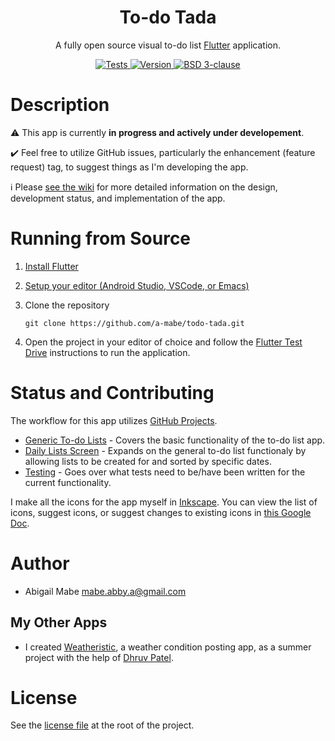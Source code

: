 <h1 align="center">To-do Tada</h1>

<p align="center">
  A fully open source visual to-do list <a href="https://flutter.dev/">Flutter</a> application.
</p>

<p align="center">
  <a href="https://github.com/amabe/todo-tada/actions/workflows/tests.yml">
    <img alt="Tests" src="https://img.shields.io/github/workflow/status/a-mabe/todo-tada/Flutter_Tests?label=tests&logo=github&color=brightgreen&style=flat-square">
  </a>
  <a href="https://github.com/a-mabe/todo-tada/wiki/v-1.0.0-b0">
    <img alt="Version" src="https://img.shields.io/badge/version-dev-orange?style=flat-square">
  </a>
  <a href="https://opensource.org/licenses/BSD-3-Clause">
    <img alt="BSD 3-clause" src="https://img.shields.io/github/license/a-mabe/todo-tada?color=blue&style=flat-square">
  </a>
</p>

# Description

⚠️ This app is currently **in progress and actively under developement**. 

✔️ Feel free to utilize GitHub issues, particularly the enhancement (feature request) tag, to suggest things as I'm developing the app.

ℹ️ Please [see the wiki](https://github.com/a-mabe/todo-tada/wiki) for more detailed information on the design, development status, and implementation of the app.

# Running from Source

1. [Install Flutter](https://flutter.dev/docs/get-started/install)
    
2. [Setup your editor (Android Studio, VSCode, or Emacs)](https://flutter.dev/docs/get-started/editor?tab=androidstudio)

3. Clone the repository

    ```
    git clone https://github.com/a-mabe/todo-tada.git
    ```

4. Open the project in your editor of choice and follow the [Flutter Test Drive](https://flutter.dev/docs/get-started/test-drive?tab=androidstudio) instructions to run the application.

# Status and Contributing

The workflow for this app utilizes [GitHub Projects](https://github.com/a-mabe/todo-tada/projects).

* [Generic To-do Lists](https://github.com/a-mabe/todo-tada/projects/2) - Covers the basic functionality of the to-do list app.
* [Daily Lists Screen](https://github.com/a-mabe/todo-tada/projects/1) - Expands on the general to-do list functionaly by allowing lists to be created for and sorted by specific dates.
* [Testing](https://github.com/a-mabe/todo-tada/projects/3) - Goes over what tests need to be/have been written for the current functionality.

I make all the icons for the app myself in [Inkscape](https://inkscape.org/). You can view the list of icons, suggest icons, or suggest changes to existing icons in [this Google Doc](https://docs.google.com/document/d/1pbwKDSxXyNEMPFTxxMaQqzwsmXEjMaDuyFj48iWG1UY/edit?usp=sharing).

# Author

* Abigail Mabe [mabe.abby.a@gmail.com](mailto:mabe.abby.a@gmail.com)

## My Other Apps

  * I created [Weatheristic](https://weatheristic.app/), a weather condition posting app, as a summer project with the help of [Dhruv Patel](https://github.com/dhruv282).

# License

See the [license file](https://github.com/a-mabe/todo-tada/blob/master/LICENSE) at the root of the project.
